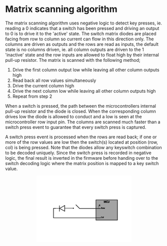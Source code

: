 # Matrix scanning algorithm

The matrix scanning algorithm uses negative logic to detect key presses, ie. reading a 0 indicates that a switch has been pressed and driving an output to 0 is to drive it to the 'active' state.
The switch matrix diodes are placed facing from row to column so current can flow in this direction only. The columns are driven as outputs and the rows are read as inputs, the default state is no columns driven, ie. all column outputs are driven to the 1 'inactive' state and the row inputs are allowed to float high by their internal pull-up resistor.
The matrix is scanned with the following method;

1. Drive the first column output low while leaving all other column outputs high
2. Read back all row values simultaneously
3. Drive the current column high
4. Drive the next column low while leaving all other column outputs high
5. Repeat from step 2

When a switch is pressed, the path between the microcontrollers internal pull-up resistor and the diode is closed. When the corresponding column drives low the diode is allowed to conduct and a low is seen at the microcontroller row input pin. The columns are scanned much faster than a switch press event to guarantee that every switch press is captured.

A switch press event is processed when the rows are read back; if one or more of the row values are low then the switch(s) located at position (row, col) is being pressed. Note that the diodes allow any keyswitch combination to be decoded uniquely. Since the switch press is recorded in negative logic, the final result is inverted in the firmware before handing over to the switch decoding logic where the matrix position is mapped to a key switch value.

<p align="center" width="100%">
    <img width="60%" src="switch_matrix.png"> 
</p>